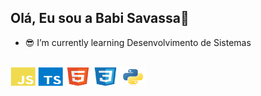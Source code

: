 ## Olá, Eu sou a Babi Savassa🤠

- 😎 I’m currently learning Desenvolvimento de Sistemas

<div style="display: inline_block"><br>
  <img align="center" alt="Babisavassa" height="30" width="40" src="https://raw.githubusercontent.com/devicons/devicon/master/icons/javascript/javascript-plain.svg">
  <img align="center" alt="Babisavassa" height="30" width="40" src="https://raw.githubusercontent.com/devicons/devicon/master/icons/typescript/typescript-plain.svg">
  <img align="center" alt="Babisavassa-HTML" height="30" width="40" src="https://raw.githubusercontent.com/devicons/devicon/master/icons/html5/html5-original.svg">
  <img align="center" alt="Babisavassa-CSS" height="30" width="40" src="https://raw.githubusercontent.com/devicons/devicon/master/icons/css3/css3-original.svg">
  <img align="center" alt="Babisavassa-Python" height="30" width="40" src="https://raw.githubusercontent.com/devicons/devicon/master/icons/python/python-original.svg">
  
